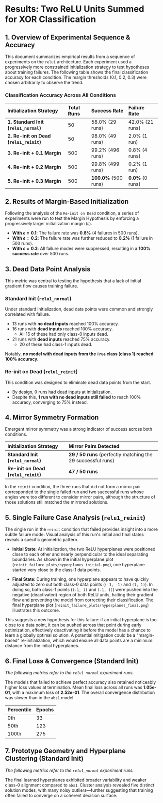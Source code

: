 # **Results: Two ReLU Units Summed for XOR Classification**

## 1. Overview of Experimental Sequence & Accuracy

This document summarizes empirical results from a sequence of experiments on the `relu1` architecture. Each experiment used a progressively more constrained initialization strategy to test hypotheses about training failures. The following table shows the final classification accuracy for each condition. The margin thresholds (0.1, 0.2, 0.3) were chosen arbitrarily to observe the trend.

### Classification Accuracy Across All Conditions

| Initialization Strategy | Total Runs | Success Rate | Failure Rate |
| :--- | :--- | :--- | :--- |
| **1. Standard Init (`relu1_normal`)** | 50 | 58.0% (29 runs) | 42.0% (21 runs) |
| **2. Re-init on Dead (`relu1_reinit`)** | 50 | 98.0% (49 runs) | 2.0% (1 run) |
| **3. Re-init + 0.1 Margin** | 500 | 99.2% (496 runs) | 0.8% (4 runs) |
| **4. Re-init + 0.2 Margin** | 500 | 99.8% (499 runs) | 0.2% (1 run) |
| **5. Re-init + 0.3 Margin** | 500 | **100.0%** (500 runs) | **0.0%** (0 runs) |

## 2. Results of Margin-Based Initialization

Following the analysis of the `Re-init on Dead` condition, a series of experiments were run to test the Margin Hypothesis by enforcing a progressively larger initialization margin ($\epsilon$).

* **With $\epsilon = 0.1$**: The failure rate was **0.8%** (4 failures in 500 runs).
* **With $\epsilon = 0.2$**: The failure rate was further reduced to **0.2%** (1 failure in 500 runs).
* **With $\epsilon = 0.3$**: All failure modes were suppressed, resulting in a **100% success rate** over 500 runs.

## 3. Dead Data Point Analysis

This metric was central to testing the hypothesis that a lack of initial gradient flow causes training failure.

### Standard Init (`relu1_normal`)

Under standard initialization, dead data points were common and strongly correlated with failure.

* 13 runs with **no dead inputs** reached 100% accuracy.
* 16 runs with **dead inputs** reached 100% accuracy.
    * All 16 of these had only class-0 inputs dead.
* 21 runs with **dead inputs** reached 75% accuracy.
    * 20 of these had class-1 inputs dead.

Notably, **no model with dead inputs from the `True` class (class 1) reached 100% accuracy**.

### Re-init on Dead (`relu1_reinit`)

This condition was designed to eliminate dead data points from the start.

* By design, 0 runs had dead inputs at initialization.
* Despite this, **1 run with no dead inputs still failed** to reach 100% accuracy, converging to 75% instead.

## 4. Mirror Symmetry Formation

Emergent mirror symmetry was a strong indicator of success across both conditions.

| Initialization Strategy | Mirror Pairs Detected |
| :--- | :--- |
| **Standard Init (`relu1_normal`)** | **29 / 50 runs** (perfectly matching the 29 successful runs) |
| **Re-init on Dead (`relu1_reinit`)** | **47 / 50 runs** |

In the `reinit` condition, the three runs that did not form a mirror pair corresponded to the single failed run and two successful runs whose angles were too different to consider mirror pairs, although the structure of those solutions still matched the mirrored solutions.

## 5. Single Failure Case Analysis (`relu1_reinit`)

The single run in the `reinit` condition that failed provides insight into a more subtle failure mode. Visual analysis of this run's initial and final states reveals a specific geometric pattern.

* **Initial State**: At initialization, the two ReLU hyperplanes were positioned close to each other and nearly perpendicular to the ideal separating boundaries. As shown in the initial hyperplane plot (`reinit_failure_plots/hyperplanes_initial.png`), one hyperplane started very close to the class-1 data points.

* **Final State**: During training, one hyperplane appears to have quickly adjusted to zero out both class-0 data points (`(-1, -1)` and `(1, 1)`). In doing so, both class-1 points (`(-1, 1)` and `(-1, 1)`) were pushed into the negative (deactivated) region of both ReLU units, halting their gradient flow and preventing the model from correcting their classification. The final hyperplane plot (`reinit_failure_plots/hyperplanes_final.png`) illustrates this outcome.

This suggests a new hypothesis for this failure: if an initial hyperplane is too close to a data point, it can be pushed across that point during early optimization, effectively deactivating it before the model has a chance to learn a globally optimal solution. A potential mitigation could be a "margin-based" re-initialization, which would ensure all data points are a minimum distance from the initial hyperplanes.

## 6. Final Loss & Convergence (Standard Init)

*The following metrics refer to the `relu1_normal` experiment runs.*

The models that failed to achieve perfect accuracy also retained noticeably higher loss values at termination. Mean final loss across all runs was **1.05e-01**, with a maximum loss of **2.52e-01**. The overall convergence distribution was slower than in the `abs1` model.

| Percentile | Epochs |
| :--- | :--- |
| 0th | 33 |
| 50th | 123 |
| 100th | 275 |

## 7. Prototype Geometry and Hyperplane Clustering (Standard Init)

*The following metrics refer to the `relu1_normal` experiment runs.*

The final learned hyperplanes exhibited broader variability and weaker class-0 alignment compared to `abs1`. Cluster analysis revealed five distinct solution modes, with many noisy outliers—further suggesting that training often failed to converge on a coherent decision surface.